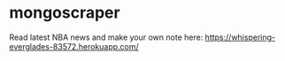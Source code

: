 # mongoscraper

Read latest NBA news and make your own note here: https://whispering-everglades-83572.herokuapp.com/
